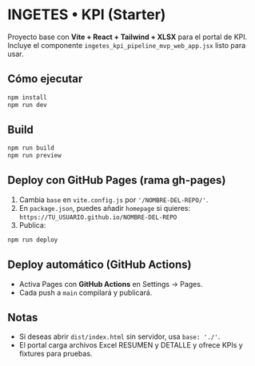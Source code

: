 # INGETES • KPI (Starter)

Proyecto base con **Vite + React + Tailwind + XLSX** para el portal de KPI.
Incluye el componente `ingetes_kpi_pipeline_mvp_web_app.jsx` listo para usar.

## Cómo ejecutar
```bash
npm install
npm run dev
```

## Build
```bash
npm run build
npm run preview
```

## Deploy con GitHub Pages (rama gh-pages)
1. Cambia `base` en `vite.config.js` por `'/NOMBRE-DEL-REPO/'`.
2. En `package.json`, puedes añadir `homepage` si quieres:
   `https://TU_USUARIO.github.io/NOMBRE-DEL-REPO`
3. Publica:
```bash
npm run deploy
```

## Deploy automático (GitHub Actions)
- Activa Pages con **GitHub Actions** en Settings → Pages.
- Cada push a `main` compilará y publicará.

## Notas
- Si deseas abrir `dist/index.html` sin servidor, usa `base: './'`.
- El portal carga archivos Excel RESUMEN y DETALLE y ofrece KPIs y fixtures para pruebas.
